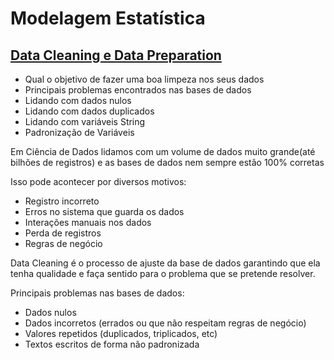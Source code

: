 # Modelagem Estatística

## [Data Cleaning e Data Preparation](https://github.com/vpaula07/data_analytics/blob/main/DataCleaning.ipynb)

 - Qual o objetivo de fazer uma boa limpeza nos seus dados
 - Principais problemas encontrados nas bases de dados
 - Lidando com dados nulos
 - Lidando com dados duplicados
 - Lidando com variáveis String
 - Padronização de Variáveis

 Em Ciência de Dados lidamos com um volume de dados muito grande(até bilhões de registros) e as bases de dados nem sempre estão 100% corretas

Isso pode acontecer por diversos motivos:

 - Registro incorreto
 - Erros no sistema que guarda os dados
 - Interações manuais nos dados
 - Perda de registros
 - Regras de negócio

 Data Cleaning é o processo de ajuste da base de dados garantindo que ela tenha qualidade e faça sentido para o problema que se pretende resolver.

 Principais problemas nas bases de dados:

 - Dados nulos
 - Dados incorretos (errados ou que não respeitam regras de negócio)
 - Valores repetidos (duplicados, triplicados, etc)
 - Textos escritos de forma não padronizada
